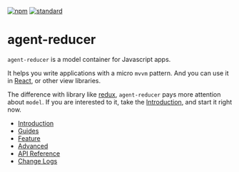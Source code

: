 [![npm][npm-image]][npm-url]
[![standard][standard-image]][standard-url]

[npm-image]: https://img.shields.io/npm/v/agent-reducer.svg?style=flat-square
[npm-url]: https://www.npmjs.com/package/agent-reducer
[standard-image]: https://img.shields.io/badge/code%20style-standard-brightgreen.svg?style=flat-square
[standard-url]: http://npm.im/standard

# agent-reducer

`agent-reducer` is a model container for Javascript apps.

It helps you write applications with a micro `mvvm` pattern. And you can use it in [React](https://reactjs.org), or other view libraries.

The difference with library like [redux](https://redux.js.org), `agent-reducer` pays more attention about `model`. If you are interested to it, take the [Introduction](/introduction.md), and start it right now.


* [Introduction](/introduction.md)
* [Guides](/guides.md)
* [Feature](/feature.md)
* [Advanced](/advanced.md)
* [API Reference](/api.md)
* [Change Logs](/changes.md)